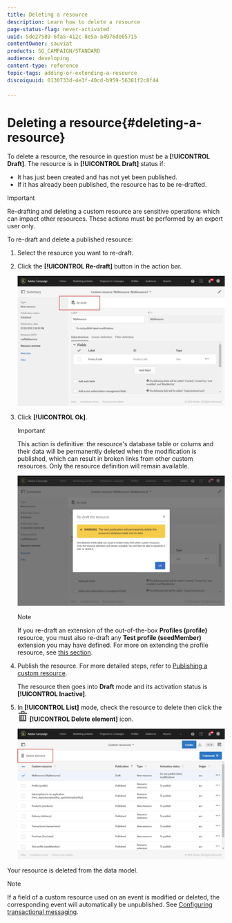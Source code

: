 ```yaml
---
title: Deleting a resource
description: Learn how to delete a resource 
page-status-flag: never-activated
uuid: 5de27589-6fa5-412c-8e5a-a4976de05715
contentOwner: sauviat
products: SG_CAMPAIGN/STANDARD
audience: developing
content-type: reference
topic-tags: adding-or-extending-a-resource
discoiquuid: 0130733d-4e3f-40cd-b959-56381f2c8f44

---
```


# Deleting a resource{#deleting-a-resource}

To delete a resource, the resource in question must be a **[!UICONTROL Draft]**. The resource is in **[!UICONTROL Draft]** status if:

* It has just been created and has not yet been published.
* If it has already been published, the resource has to be re-drafted.

>[!IMPORTANT]
>
>Re-drafting and deleting a custom resource are sensitive operations which can impact other resources. These actions must be performed by an expert user only.

To re-draft and delete a published resource:

1. Select the resource you want to re-draft.
1. Click the **[!UICONTROL Re-draft]** button in the action bar.

   ![](assets/schema_extension_uc26.png)

1. Click **[!UICONTROL Ok]**.

   >[!IMPORTANT]
   >
   >This action is definitive: the resource's database table or colums and their data will be permanently deleted when the modification is published, which can result in broken links from other custom resources. Only the resource definition will remain available.

   ![](assets/schema_extension_uc27.png)

   >[!NOTE]
   >
   >If you re-draft an extension of the out-of-the-box **Profiles (profile)** resource, you must also re-draft any **Test profile (seedMember)** extension you may have defined. For more on extending the profile resource, see [this section](../../developing/using/extending-the-profile-resource-with-a-new-field.md).

1. Publish the resource. For more detailed steps, refer to [Publishing a custom resource](../../developing/using/updating-the-database-structure.md#publishing-a-custom-resource).

   The resource then goes into **Draft** mode and its activation status is **[!UICONTROL Inactive]**.

1. In **[!UICONTROL List]** mode, check the resource to delete then click the ![](assets/delete_darkgrey-24px.png) **[!UICONTROL Delete element]** icon.

   ![](assets/schema_extension_uc28.png)

Your resource is deleted from the data model.

>[!NOTE]
>
>If a field of a custom resource used on an event is modified or deleted, the corresponding event will automatically be unpublished. See [Configuring transactional messaging](../../administration/using/configuring-transactional-messaging.md).

